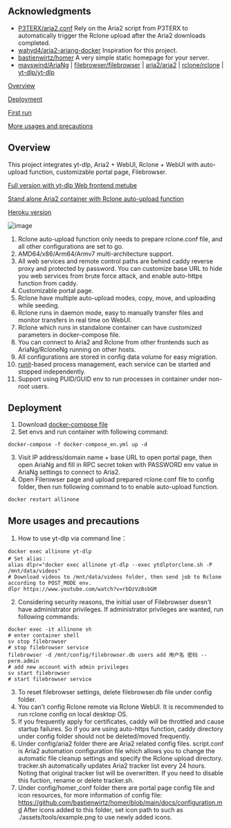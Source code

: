 ## Acknowledgments

- [P3TERX/aria2.conf](https://github.com/P3TERX/aria2.conf)  Rely on the Aria2 script from P3TERX to automatically trigger the Rclone upload after the Aria2 downloads completed.
- [wahyd4/aria2-ariang-docker](https://github.com/wahyd4/aria2-ariang-docker)  Inspiration for this project.
- [bastienwirtz/homer](https://github.com/bastienwirtz/homer)  A very simple static homepage for your server.
- [mayswind/AriaNg](https://github.com/mayswind/AriaNg) | [filebrowser/filebrowser](https://github.com/filebrowser/filebrowser) | [aria2/aria2](https://github.com/aria2/aria2) | [rclone/rclone](https://github.com/rclone/rclone) | [yt-dlp/yt-dlp](https://github.com/yt-dlp/yt-dlp)

[Overview](#Overview)

[Deployment](#Deployment)

[First run](#first)  

[More usages and precautions](#more)  

## <a id="Overview"></a>Overview

This project integrates yt-dlp, Aria2 + WebUI, Rclone + WebUI with auto-upload function, customizable portal page, Filebrowser.  

[Full version with yt-dlp Web frontend metube](https://github.com/wy580477/Aria2-AIO-Container)

[Stand alone Aria2 container with Rclone auto-upload function](https://github.com/wy580477/Aria2-Container-for-Rclone)

[Heroku version](https://github.com/wy580477/Heroku-All-In-One-APP)

![image](https://user-images.githubusercontent.com/98247050/167286996-b0fe45dd-af86-45ff-bac3-8c490854982a.png)

 1. Rclone auto-upload function only needs to prepare rclone.conf file, and all other configurations are set to go.
 2. AMD64/x86/Arm64/Armv7 multi-architecture support.
 3. All web services and remote control paths are behind caddy reverse proxy and protected by password. You can customize base URL to hide you web services from brute force attack, and enable auto-https function from caddy.
 4. Customizable portal page.
 5. Rclone have multiple auto-upload modes, copy, move, and uploading while seeding.
 6. Rclone runs in daemon mode, easy to manually transfer files and monitor transfers in real time on WebUI.
 7. Rclone which runs in standalone container can have customized parameters in docker-compose file.
 8. You can connect to Aria2 and Rclone from other frontends such as AriaNg/RcloneNg running on other hosts.
 9. All configurations are stored in config data volume for easy migration.
 10. [runit](http://smarden.org/runit/index.html)-based process management, each service can be started and stopped independently.
 11. Support using PUID/GUID env to run processes in container under non-root users.


## <a id="Deployment"></a>Deployment

 1. Download [docker-compose file](https://raw.githubusercontent.com/wy580477/Aria2-AIO-Container/lite/docker-compose_en.yml)
 2. Set envs and run container with following command:

```
docker-compose -f docker-compose_en.yml up -d
```

 3. Visit IP address/domain name + base URL to open portal page, then open AriaNg and fill in RPC secret token with PASSWORD env value in AriaNg settings to connect to Aria2.
 4. Open Filerowser page and upload prepared rclone.conf file to config folder, then run following command to to enable auto-upload function.  

```
docker restart allinone
```

## <a id="more"></a>More usages and precautions

 1. How to use yt-dlp via command line：  

```
docker exec allinone yt-dlp
# Set alias：  
alias dlpr="docker exec allinone yt-dlp --exec ytdlptorclone.sh -P /mnt/data/videos"
# Download videos to /mnt/data/videos folder, then send job to Rclone according to POST_MODE env.
dlpr https://www.youtube.com/watch?v=rbDzVzBsbGM
```

 2. Considering security reasons, the initial user of Filebrowser doesn't have administrator privileges. If administrator privileges are wanted, run following commands:  

```
docker exec -it allinone sh
# enter container shell
sv stop filebrowser
# stop filebrowser service
filebrowser -d /mnt/config/filebrowser.db users add 用户名 密码 --perm.admin
# add new account with admin privileges
sv start filebrowser
# start filebrowser service
```

 3. To reset filebrowser settings, delete filebrowser.db file under config folder.
 4. You can't config Rclone remote via Rclone WebUI. It is recommended to run rclone config on local desktop OS.
 5. If you frequently apply for certificates, caddy will be throttled and cause startup failures. So if you are using auto-https function, caddy directory under config folder should not be deleted/moved frequently.
 6. Under config/aria2 folder there are Aria2 related config files. script.conf is Aria2 automation configuration file which allows you to change the automatic file cleanup settings and specify the Rclone upload directory.  
    tracker.sh automatically updates Aria2 tracker list every 24 hours. Noting that original tracker list will be overwritten. If you need to disable this fuction, rename or delete tracker.sh.
 7. Under config/homer_conf folder there are portal page config file and icon resources, for more information of config file: <https://github.com/bastienwirtz/homer/blob/main/docs/configuration.md>
After icons added to this folder, set icon path to such as ./assets/tools/example.png to use newly added icons.
